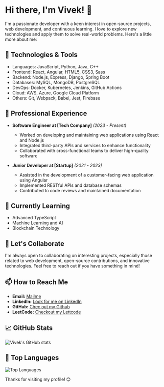 # Hi there, I'm Vivek! 👋

I'm a passionate developer with a keen interest in open-source projects, web development, and continuous learning. I love to explore new technologies and apply them to solve real-world problems. Here's a little more about me:

## 🚀 Technologies & Tools

- Languages: JavaScript, Python, Java, C++
- Frontend: React, Angular, HTML5, CSS3, Sass
- Backend: Node.js, Express, Django, Spring Boot
- Databases: MySQL, MongoDB, PostgreSQL
- DevOps: Docker, Kubernetes, Jenkins, GitHub Actions
- Cloud: AWS, Azure, Google Cloud Platform
- Others: Git, Webpack, Babel, Jest, Firebase

## 💼 Professional Experience

- **Software Engineer at [Tech Company]** *(2023 - Present)*
  - Worked on developing and maintaining web applications using React and Node.js
  - Integrated third-party APIs and services to enhance functionality
  - Collaborated with cross-functional teams to deliver high-quality software

- **Junior Developer at [Startup]** *(2021 - 2023)*
  - Assisted in the development of a customer-facing web application using Angular
  - Implemented RESTful APIs and database schemas
  - Contributed to code reviews and maintained documentation

## 🌱 Currently Learning

- Advanced TypeScript
- Machine Learning and AI
- Blockchain Technology

## 👯 Let's Collaborate

I'm always open to collaborating on interesting projects, especially those related to web development, open-source contributions, and innovative technologies. Feel free to reach out if you have something in mind!

## 📫 How to Reach Me

- **Email:** [Mailme](mailto:iamvivek1602.com)
- **LinkedIn:** [Look for me on LinkedIn](https://linkedin.com/in/vivekkverma20)
- **GitHub:** [Chec out my Github](https://github.com/ucancallmevivek)
- **LeetCode:** [Checkout my Lettcode](https://leetcode.com/u/verma_vivek20/)
  
## 📈 GitHub Stats

![Vivek's GitHub stats](https://github-readme-stats.vercel.app/api?username=ucancallmevivek&show_icons=true&theme=radical)

## 🎨 Top Languages

![Top Languages](https://github-readme-stats.vercel.app/api/top-langs/?username=ucancallmevivek&layout=compact&theme=radical)

Thanks for visiting my profile! 😊
